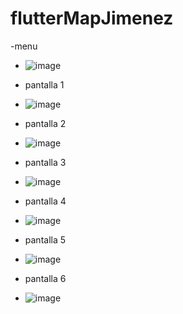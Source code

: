 # flutterMapJimenez
-menu
- ![image](https://github.com/user-attachments/assets/cab18828-3158-4247-bae0-9f640ce744ed)


- pantalla 1
- ![image](https://github.com/user-attachments/assets/e88e144d-a40d-429a-ae4b-67ee4e53a498)

- pantalla 2
- ![image](https://github.com/user-attachments/assets/da36ff37-0a50-4cb2-b3b8-d5f366eb5c59)

- pantalla 3
- ![image](https://github.com/user-attachments/assets/e7c20f56-8de9-4972-a2a9-844f5da14c00)

- pantalla 4
- ![image](https://github.com/user-attachments/assets/4484cf96-16ba-4aa1-82fc-e8a6bb2a9d5f)

- pantalla 5
- ![image](https://github.com/user-attachments/assets/ff5d7af7-cb02-4f8c-9ae2-abe41b442ed8)

  
- pantalla 6
- ![image](https://github.com/user-attachments/assets/457a81b8-2da2-45ef-b156-d9c405028344)
